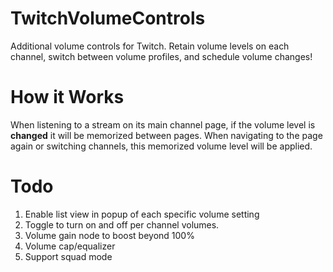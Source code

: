 # TwitchVolumeControls
Additional volume controls for Twitch. Retain volume levels on each channel, switch between volume profiles, and schedule volume changes! 

# How it Works
When listening to a stream on its main channel page, if the volume level is **changed** it will be memorized between pages. When navigating to the page again or switching channels, this memorized volume level will be applied.

# Todo
1. Enable list view in popup of each specific volume setting
2. Toggle to turn on and off per channel volumes.
3. Volume gain node to boost beyond 100%
4. Volume cap/equalizer
5. Support squad mode
